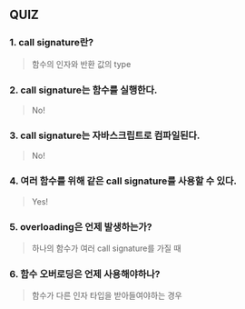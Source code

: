 ## QUIZ

### 1. call signature란?

> 함수의 인자와 반환 값의 type

### 2. call signature는 함수를 실행한다.

> No!

### 3. call signature는 자바스크립트로 컴파일된다.

> No!

### 4. 여러 함수를 위해 같은 call signature를 사용할 수 있다.

> Yes!

### 5. overloading은 언제 발생하는가?

> 하나의 함수가 여러 call signature를 가질 때

### 6. 함수 오버로딩은 언제 사용해야하나?

> 함수가 다른 인자 타입을 받아들여야하는 경우
